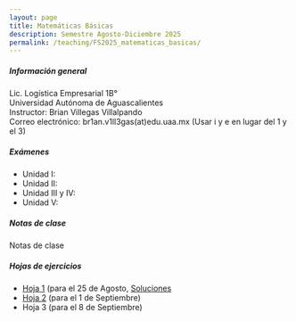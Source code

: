 ```yaml
---
layout: page
title: Matemáticas Básicas
description: Semestre Agosto-Diciembre 2025
permalink: /teaching/FS2025_matematicas_basicas/
---
```


##### Información general
Lic. Logística Empresarial 1B°\
Universidad Autónoma de Aguascalientes\
Instructor: Brian Villegas Villalpando\
Correo electrónico: br1an.v1ll3gas(at)edu.uaa.mx (Usar i y e en lugar del 1 y el 3)


##### Exámenes
- Unidad I: 
- Unidad II:
- Unidad III y IV:
- Unidad V:

##### Notas de clase
Notas de clase

##### Hojas de ejercicios
- [Hoja 1](/assets/pdf/teaching/FS25_matematicas_basicas/hw1_mb.pdf "Descargar") (para el 25 de Agosto, [Soluciones](/assets/pdf/teaching/FS25_matematicas_basicas/soluciones_hw1_mb.pdf "Descargar")
- [Hoja 2](/assets/pdf/teaching/FS25_matematicas_basicas/hw2_mb.pdf "Descargar") (para el 1 de Septiembre)
- Hoja 3 (para el 8 de Septiembre)

